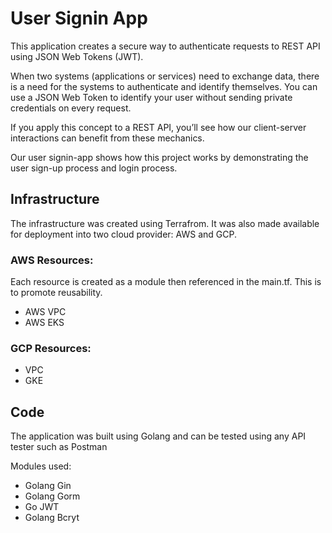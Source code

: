 # User Signin App
This application creates a secure way to authenticate requests to REST API using JSON Web Tokens (JWT). 

When two systems (applications or services) need to exchange data, there is a need for the systems to authenticate and identify themselves. You can use a JSON Web Token to identify your user without 
sending private credentials on every request. 

If you apply this concept to a REST API, you’ll see how our client-server interactions can benefit from these mechanics. 

Our user signin-app shows how this project works by demonstrating the user sign-up process and login process.


## Infrastructure
The infrastructure was created using Terrafrom. It was also made available for deployment into two cloud provider: AWS and GCP.

### AWS Resources:
Each resource is created as a module then referenced in the main.tf. This is to promote reusability.
- AWS VPC
- AWS EKS

### GCP Resources:
- VPC
- GKE

## Code
The application was built using Golang and can be tested using any API tester such as Postman

Modules used:
- Golang Gin
- Golang Gorm
- Go JWT
- Golang Bcryt 
